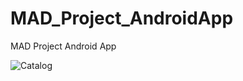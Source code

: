 # MAD_Project_AndroidApp
MAD Project Android App

![Catalog](https://user-images.githubusercontent.com/46102435/104808621-825ec480-580d-11eb-922a-24fbb0b7ed8d.png)
